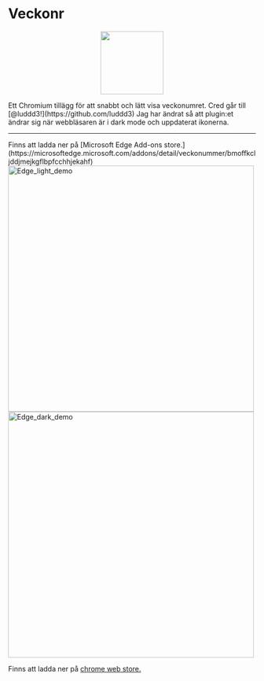 # Veckonr
<p align="center">
  <img width="128" height="128" src="https://user-images.githubusercontent.com/48095810/119671099-c4da8280-be39-11eb-84da-78a473bfe249.png">
</p>
Ett Chromium tillägg för att snabbt och lätt visa veckonumret. Cred går till [@luddd3!](https://github.com/luddd3) Jag har ändrat så att plugin:et ändrar sig när webbläsaren är i dark mode och uppdaterat ikonerna.
<hr>
Finns att ladda ner på [Microsoft Edge Add-ons store.](https://microsoftedge.microsoft.com/addons/detail/veckonummer/bmoffkcljddjmejkgflbpfcchhjekahf)

<img width="500" alt="Edge_light_demo" src="https://user-images.githubusercontent.com/48095810/130601346-fef57495-ae29-4160-aa36-65322e1a06c0.png">
<img width="500" alt="Edge_dark_demo" src="https://user-images.githubusercontent.com/48095810/130601157-f1e16fa9-735f-4cbd-8909-ffcf2c77278c.png">

Finns att ladda ner på [chrome web store.](https://chrome.google.com/webstore/detail/week-number/dgjiedcgmmfaolcgieilddloapakcfhh)

